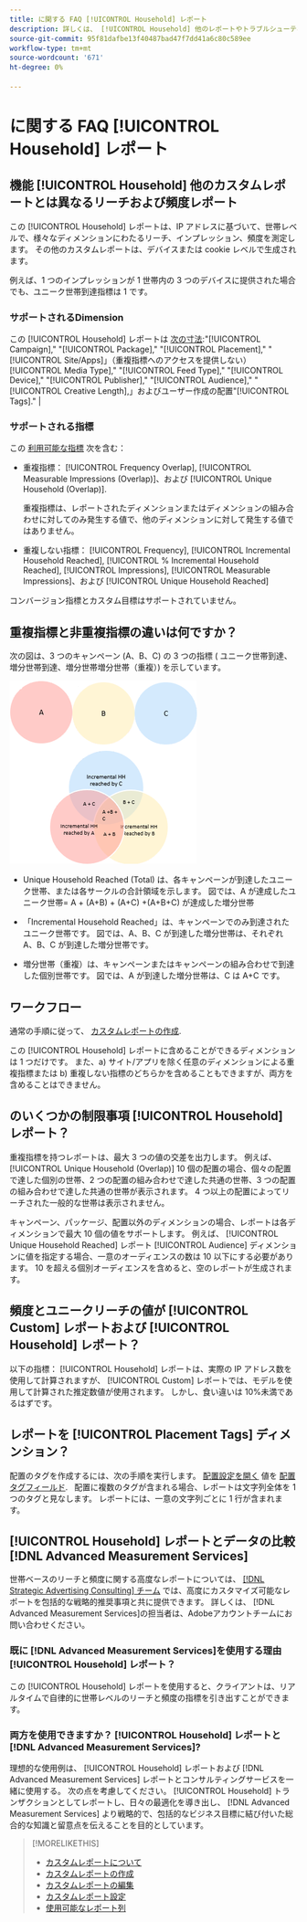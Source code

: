 ```yaml
---
title: に関する FAQ [!UICONTROL Household] レポート
description: 詳しくは、 [!UICONTROL Household] 他のレポートやトラブルシューティングとの違いを含む、レポート。
source-git-commit: 95f81dafbe13f40487bad47f7dd41a6c80c589ee
workflow-type: tm+mt
source-wordcount: '671'
ht-degree: 0%

---
```


# に関する FAQ [!UICONTROL Household] レポート

## 機能 [!UICONTROL Household] 他のカスタムレポートとは異なるリーチおよび頻度レポート

この [!UICONTROL Household] レポートは、IP アドレスに基づいて、世帯レベルで、様々なディメンションにわたるリーチ、インプレッション、頻度を測定します。 その他のカスタムレポートは、デバイスまたは cookie レベルで生成されます。

例えば、1 つのインプレッションが 1 世帯内の 3 つのデバイスに提供された場合でも、ユニーク世帯到達指標は 1 です。

### サポートされるDimension

この [!UICONTROL Household] レポートは [次の寸法](/help/dsp/reports/report-columns.md):&quot;[!UICONTROL Campaign],&quot; &quot;[!UICONTROL Package],&quot; &quot;[!UICONTROL Placement],&quot; &quot;[!UICONTROL Site/Apps]」（重複指標へのアクセスを提供しない）[!UICONTROL Media Type],&quot; &quot;[!UICONTROL Feed Type],&quot; &quot;[!UICONTROL Device],&quot; &quot;[!UICONTROL Publisher],&quot; &quot;[!UICONTROL Audience],&quot; &quot;[!UICONTROL Creative Length],」およびユーザー作成の配置&quot;[!UICONTROL Tags].&quot; |

### サポートされる指標

この [利用可能な指標](/help/dsp/reports/report-columns.md) 次を含む：

* 重複指標： [!UICONTROL Frequency Overlap], [!UICONTROL Measurable Impressions (Overlap)]、および [!UICONTROL Unique Household (Overlap)].

   重複指標は、レポートされたディメンションまたはディメンションの組み合わせに対してのみ発生する値で、他のディメンションに対して発生する値ではありません。 <!-- For example, it might show the ?? -->

* 重複しない指標： [!UICONTROL Frequency], [!UICONTROL Incremental Household Reached], [!UICONTROL % Incremental Household Reached], [!UICONTROL Impressions], [!UICONTROL Measurable Impressions]、および [!UICONTROL Unique Household Reached]

コンバージョン指標とカスタム目標はサポートされていません。

## 重複指標と非重複指標の違いは何ですか？

次の図は、3 つのキャンペーン (A、B、C) の 3 つの指標 ( ユニーク世帯到達、増分世帯到達、増分世帯増分世帯（重複）) を示しています。

![世帯間重複指標の図](/help/dsp/assets/household-overlap-metrics-illustration.png "世帯間重複指標の図")

* Unique Household Reached (Total) は、各キャンペーンが到達したユニーク世帯、または各サークルの合計領域を示します。 図では、A が達成したユニーク世帯= A + (A+B) + (A+C) +(A+B+C) が達成した増分世帯

* 「Incremental Household Reached」は、キャンペーンでのみ到達されたユニーク世帯です。 図では、A、B、C が到達した増分世帯は、それぞれ A、B、C が到達した増分世帯です。

* 増分世帯（重複）は、キャンペーンまたはキャンペーンの組み合わせで到達した個別世帯です。 図では、A が到達した増分世帯は、C は A+C です。

## ワークフロー

通常の手順に従って、 [カスタムレポートの作成](report-create.md).

この [!UICONTROL Household] レポートに含めることができるディメンションは 1 つだけです。 また、a) サイト/アプリを除く任意のディメンションによる重複指標または b) 重複しない指標のどちらかを含めることもできますが、両方を含めることはできません。

## のいくつかの制限事項 [!UICONTROL Household] レポート？ 

重複指標を持つレポートは、最大 3 つの値の交差を出力します。 例えば、 [!UICONTROL Unique Household (Overlap)] 10 個の配置の場合、個々の配置で達した個別の世帯、2 つの配置の組み合わせで達した共通の世帯、3 つの配置の組み合わせで達した共通の世帯が表示されます。 4 つ以上の配置によってリーチされた一般的な世帯は表示されません。

キャンペーン、パッケージ、配置以外のディメンションの場合、レポートは各ディメンションで最大 10 個の値をサポートします。 例えば、 [!UICONTROL Unique Household Reached] レポート [!UICONTROL Audience] ディメンションに値を指定する場合、一意のオーディエンスの数は 10 以下にする必要があります。 10 を超える個別オーディエンスを含めると、空のレポートが生成されます。

## 頻度とユニークリーチの値が [!UICONTROL Custom] レポートおよび [!UICONTROL Household] レポート？

以下の指標： [!UICONTROL Household] レポートは、実際の IP アドレス数を使用して計算されますが、 [!UICONTROL Custom] レポートでは、モデルを使用して計算された推定数値が使用されます。 しかし、食い違いは 10%未満であるはずです。

## レポートを [!UICONTROL Placement Tags] ディメンション？

配置のタグを作成するには、次の手順を実行します。 [配置設定を開く](/help/dsp/campaign-management/placements/placement-edit.md) 値を [配置タグフィールド](/help/dsp/campaign-management/placements/placement-settings.md).
 
配置に複数のタグが含まれる場合、レポートは文字列全体を 1 つのタグと見なします。 レポートには、一意の文字列ごとに 1 行が含まれます。

## [!UICONTROL Household] レポートとデータの比較 [!DNL Advanced Measurement Services]

世帯ベースのリーチと頻度に関する高度なレポートについては、 [[!DNL Strategic Advertising Consulting] チーム](/help/dsp/introduction/advanced-measurement-services.md) では、高度にカスタマイズ可能なレポートを包括的な戦略的推奨事項と共に提供できます。 詳しくは、 [!DNL Advanced Measurement Services]の担当者は、Adobeアカウントチームにお問い合わせください。

### 既に [!DNL Advanced Measurement Services]を使用する理由 [!UICONTROL Household] レポート？

この [!UICONTROL Household] レポートを使用すると、クライアントは、リアルタイムで自律的に世帯レベルのリーチと頻度の指標を引き出すことができます。

### 両方を使用できますか？ [!UICONTROL Household] レポートと [!DNL Advanced Measurement Services]? 

理想的な使用例は、 [!UICONTROL Household] レポートおよび [!DNL Advanced Measurement Services] レポートとコンサルティングサービスを一緒に使用する。 次の点を考慮してください。 [!UICONTROL Household] トランザクションとしてレポートし、日々の最適化を導き出し、 [!DNL Advanced Measurement Services] より戦略的で、包括的なビジネス目標に結び付いた総合的な知識と留意点を伝えることを目的としています。

>[!MORELIKETHIS]
>
>* [カスタムレポートについて](/help/dsp/reports/report-about.md)
>* [カスタムレポートの作成](/help/dsp/reports/report-create.md)
>* [カスタムレポートの編集](/help/dsp/reports/report-edit.md)
>* [カスタムレポート設定](/help/dsp/reports/report-settings.md)
>* [使用可能なレポート列](/help/dsp/reports/report-columns.md)

